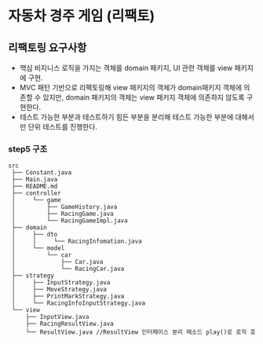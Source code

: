 # 자동차 경주 게임 (리팩토)
## 리팩토링 요구사항
* 핵심 비지니스 로직을 가지는 객체를 domain 패키지, UI 관련 객체를 view 패키지에 구현.
* MVC 패턴 기반으로 리팩토링해 view 패키지의 객체가 domain패키지 객체에 의존할 수 있지만, domain 패키지의 객체는 view 패키지 객체에 의존하지 않도록 구현한다.
* 테스트 가능한 부분과 테스트하기 힘든 부분을 분리해 테스트 가능한 부분에 대해서만 단위 테스트를 진행한다.




### step5 구조
```
src
 ├── Constant.java
 ├── Main.java
 ├── README.md
 ├── controller
 │     └── game
 │         ├── GameHistory.java
 │         ├── RacingGame.java
 │         └── RacingGameImpl.java
 ├── domain
 │     ├── dto
 │     │     └── RacingInfomation.java
 │     └── model
 │         └── car
 │             ├── Car.java
 │             └── RacingCar.java
 ├── strategy
 │     ├── InputStrategy.java
 │     ├── MoveStrategy.java
 │     ├── PrintMarkStrategy.java
 │     └── RacingInfoInputStrategy.java
 └── view
     ├── InputView.java
     ├── RacingResultView.java
     └── ResultView.java //ResultView 인터페이스 분리 메소드 play()로 로직 호
``` 

